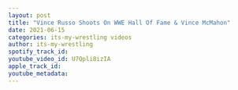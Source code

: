 ```yaml
---
layout: post
title: "Vince Russo Shoots On WWE Hall Of Fame & Vince McMahon"
date: 2021-06-15
categories: its-my-wrestling videos
author: its-my-wrestling
spotify_track_id: 
youtube_video_id: U7Qpli8izIA
apple_track_id: 
youtube_metadata: 
---
```


